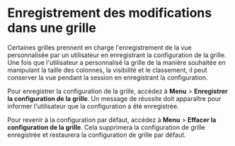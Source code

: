 # Enregistrement des modifications dans une grille

Certaines grilles prennent en charge l'enregistrement de la vue personnalisée par un utilisateur en enregistrant la configuration de la grille. Une fois que l'utilisateur a personnalisé la grille de la manière souhaitée en manipulant la taille des colonnes, la visibilité et le classement, il peut conserver la vue pendant la session en enregistrant la configuration.

Pour enregistrer la configuration de la grille, accédez à **Menu** > **Enregistrer la configuration de la grille**. Un message de réussite doit apparaître pour informer l'utilisateur que la configuration a été enregistrée.

Pour revenir à la configuration par défaut, accédez à **Menu** >  **Effacer la configuration de la grille**. Cela supprimera la configuration de grille enregistrée et restaurera la configuration de grille par défaut.